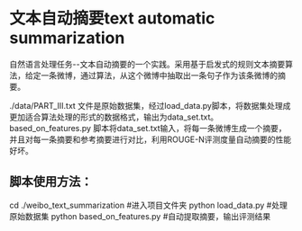 # 文本自动摘要text automatic summarization
自然语言处理任务--文本自动摘要的一个实践。采用基于启发式的规则文本摘要算法，给定一条微博，通过算法，从这个微博中抽取出一条句子作为该条微博的摘要。

./data/PART_III.txt 文件是原始数据集，经过load_data.py脚本，将数据集处理成更加适合算法处理的形式的数据格式，输出为data_set.txt。
based_on_features.py 脚本将data_set.txt输入，将每一条微博生成一个摘要，并且对每一条摘要和参考摘要进行对比，利用ROUGE-N评测度量自动摘要的性能好坏。

## 脚本使用方法：
cd ./weibo_text_summarization #进入项目文件夹
python load_data.py #处理原始数据集
python based_on_features.py #自动提取摘要，输出评测结果
